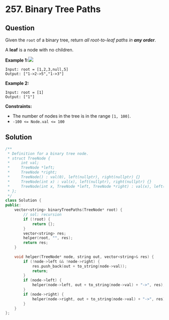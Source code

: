 # 257. Binary Tree Paths

## Question

Given the `root` of a binary tree, return _all root-to-leaf paths in **any order**_.

A **leaf** is a node with no children.

**Example 1:**![](https://assets.leetcode.com/uploads/2021/03/12/paths-tree.jpg)

```text
Input: root = [1,2,3,null,5]
Output: ["1->2->5","1->3"]
```

**Example 2:**

```text
Input: root = [1]
Output: ["1"]
```

**Constraints:**

* The number of nodes in the tree is in the range `[1, 100]`.
* `-100 <= Node.val <= 100`

## Solution

```cpp
/**
 * Definition for a binary tree node.
 * struct TreeNode {
 *     int val;
 *     TreeNode *left;
 *     TreeNode *right;
 *     TreeNode() : val(0), left(nullptr), right(nullptr) {}
 *     TreeNode(int x) : val(x), left(nullptr), right(nullptr) {}
 *     TreeNode(int x, TreeNode *left, TreeNode *right) : val(x), left(left), right(right) {}
 * };
 */
class Solution {
public:
    vector<string> binaryTreePaths(TreeNode* root) {
        // sol: recursion
        if (!root) {
            return {};
        }
        vector<string> res;
        helper(root, "", res);
        return res;
    }
    
    void helper(TreeNode* node, string out, vector<string>& res) {
        if (!node->left && !node->right) {
            res.push_back(out + to_string(node->val));
            return;
        }
        if (node->left) {
            helper(node->left, out + to_string(node->val) + "->", res);
        }
        if (node->right) {
            helper(node->right, out + to_string(node->val) + "->", res);
        }
    }
};
```

